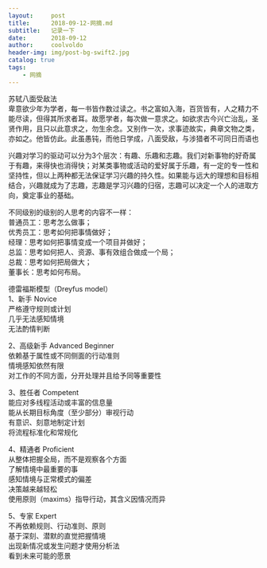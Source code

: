 ```yaml
---
layout:     post
title:      2018-09-12-网摘.md
subtitle:   记录一下
date:       2018-09-12
author:     coolvoldo
header-img: img/post-bg-swift2.jpg
catalog: true
tags:
    - 网摘 
---
```


苏轼八面受敌法  
卑意欲少年为学者，每一书皆作数过读之。书之富如入海，百货皆有，人之精力不能尽读，但得其所求者耳。故愿学者，每次做一意求之。如欲求古今兴亡治乱，圣贤作用，且只以此意求之，勿生余念。又别作一次，求事迹故实，典章文物之类，亦如之。他皆仿此。此虽愚钝，而他日学成，八面受敌，与涉猎者不可同日而语也

兴趣对学习的驱动可以分为3个层次：有趣、乐趣和志趣。我们对新事物的好奇属于有趣，来得快也消得快；对某类事物或活动的爱好属于乐趣，有一定的专一性和坚持性，但以上两种都无法保证学习兴趣的持久性。如果能与远大的理想和目标相结合，兴趣就成为了志趣，志趣是学习兴趣的归宿，志趣可以决定一个人的进取方向，奠定事业的基础。

不同级别的级别的人思考的内容不一样：  
普通员工：思考怎么做事；  
优秀员工：思考如何把事情做好；  
经理：思考如何把事情变成一个项目并做好；  
总监：思考如何把人、资源、事有效组合做成一个局；  
总裁：思考如何把局做大；  
董事长：思考如何布局。  


德雷福斯模型（Dreyfus model）  
1、新手 Novice  
严格遵守规则或计划  
几乎无法感知情境  
无法酌情判断  

2、高级新手 Advanced Beginner  
依赖基于属性或不同侧面的行动准则  
情境感知依然有限  
对工作的不同方面，分开处理并且给予同等重要性  

3、胜任者 Competent  
能应对多线程活动或丰富的信息量  
能从长期目标角度（至少部分）审视行动  
有意识、刻意地制定计划  
将流程标准化和常规化  

4、精通者 Proficient  
从整体把握全局，而不是观察各个方面  
了解情境中最重要的事  
感知情境与正常模式的偏差  
决策越来越轻松  
使用原则（maxims）指导行动，其含义因情况而异  

5、专家 Expert  
不再依赖规则、行动准则、原则  
基于深刻、潜默的直觉把握情境  
出现新情况或发生问题才使用分析法  
看到未来可能的愿景  


